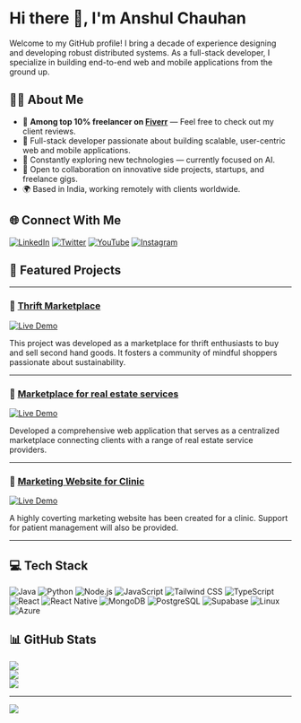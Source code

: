 # Hi there 👋, I'm Anshul Chauhan

Welcome to my GitHub profile! I bring a decade of experience designing and developing robust distributed systems. As a full-stack developer, I specialize in building end-to-end web and mobile applications from the ground up.

## 👨‍💻 About Me

- 🥇 **Among top 10% freelancer on [Fiverr](https://www.fiverr.com/anshulchauha?public_mode=true)** — Feel free to check out my client reviews.
- 🚀 Full-stack developer passionate about building scalable, user-centric web and mobile applications.
- 🧠 Constantly exploring new technologies — currently focused on AI.
- 🤝 Open to collaboration on innovative side projects, startups, and freelance gigs.
- 🌍 Based in India, working remotely with clients worldwide.

## 🌐 Connect With Me

[![LinkedIn](https://img.shields.io/badge/LinkedIn-%230077B5.svg?logo=linkedin&logoColor=white)](https://linkedin.com/in/your_linkedin)
[![Twitter](https://img.shields.io/badge/Twitter-%231DA1F2.svg?logo=Twitter&logoColor=white)](https://twitter.com/your_twitter)
[![YouTube](https://img.shields.io/badge/YouTube-FF0000.svg?logo=YouTube&logoColor=white)](https://youtube.com/@your_youtube)
[![Instagram](https://img.shields.io/badge/Instagram-%23E4405F.svg?logo=Instagram&logoColor=white)](https://instagram.com/your_instagram)

## 🚀 Featured Projects

---

### 🌟 **[Thrift Marketplace](https://www.thriftguideus.com/)**  
[![Live Demo](https://img.shields.io/badge/Live-Demo-brightgreen?style=for-the-badge&logo=web&logoColor=white)](https://www.thriftguideus.com/)

This project was developed as a marketplace for thrift enthusiasts to buy and sell second hand goods. It fosters a community of mindful shoppers passionate about sustainability.

---

### 🌟 **[Marketplace for real estate services](https://ambitious-river-07b28f600.4.azurestaticapps.net/)**  
[![Live Demo](https://img.shields.io/badge/Live-Demo-brightgreen?style=for-the-badge&logo=web&logoColor=white)](https://www.thriftguideus.com/)

Developed a comprehensive web application that serves as a centralized marketplace connecting clients with a range of real estate service providers.

---

### 🌟 **[Marketing Website for Clinic](https://www.sharanyacare.com/)**  
[![Live Demo](https://img.shields.io/badge/Live-Demo-brightgreen?style=for-the-badge&logo=web&logoColor=white)](https://www.thriftguideus.com/)

A highly coverting marketing website has been created for a clinic. Support for patient management will also be provided.

---

## 💻 Tech Stack

![Java](https://img.shields.io/badge/Java-%23ED8B00.svg?style=for-the-badge&logo=openjdk&logoColor=white)
![Python](https://img.shields.io/badge/Python-3670A0?style=for-the-badge&logo=python&logoColor=ffdd54)
![Node.js](https://img.shields.io/badge/Node.js-6DA55F?style=for-the-badge&logo=node.js&logoColor=white)
![JavaScript](https://img.shields.io/badge/JavaScript-%23323330.svg?style=for-the-badge&logo=javascript&logoColor=%23F7DF1E)
![Tailwind CSS](https://img.shields.io/badge/Tailwind_CSS-38B2AC?style=for-the-badge&logo=tailwind-css&logoColor=white)
![TypeScript](https://img.shields.io/badge/TypeScript-%23007ACC.svg?style=for-the-badge&logo=typescript&logoColor=white)
![React](https://img.shields.io/badge/React-%2320232a.svg?style=for-the-badge&logo=react&logoColor=%2361DAFB)
![React Native](https://img.shields.io/badge/React_Native-20232A?style=for-the-badge&logo=react&logoColor=61DAFB)
![MongoDB](https://img.shields.io/badge/MongoDB-%234ea94b.svg?style=for-the-badge&logo=mongodb&logoColor=white)
![PostgreSQL](https://img.shields.io/badge/PostgreSQL-%23336791.svg?style=for-the-badge&logo=postgresql&logoColor=white)
![Supabase](https://img.shields.io/badge/Supabase-3ECF8E?style=for-the-badge&logo=supabase&logoColor=white)
![Linux](https://img.shields.io/badge/Linux-FCC624?style=for-the-badge&logo=linux&logoColor=black)
![Azure](https://img.shields.io/badge/Azure-0078D4?style=for-the-badge&logo=azure-devops&logoColor=white)

## 📊 GitHub Stats

![](https://github-readme-stats.vercel.app/api?username=anshuldevx&theme=dark&hide_border=false&include_all_commits=true&count_private=true)<br/>
![](https://github-readme-streak-stats.herokuapp.com/?user=anshuldevx&theme=dark&hide_border=false)<br/>
![](https://github-readme-stats.vercel.app/api/top-langs/?username=anshuldevx&theme=dark&hide_border=false&include_all_commits=true&count_private=true&layout=compact)

---

[![](https://visitcount.itsvg.in/api?id=anshuldevx&icon=0&color=0)](https://visitcount.itsvg.in)
